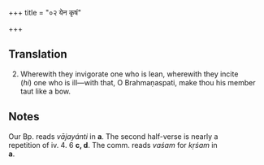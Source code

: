 +++
title = "०२ येन कृषं"

+++
## Translation
2. Wherewith they invigorate one who is lean, wherewith they incite  
(*hi*) one who is ill—with that, O Brahmaṇaspati, make thou his member  
taut like a bow.

## Notes
  
  
  
  
  
Our Bp. reads *vājayánti* in **a**. The second half-verse is nearly a  
repetition of iv. 4. 6 **c, d**. The comm. reads *vaśam* for *kṛśam* in  
**a**.

